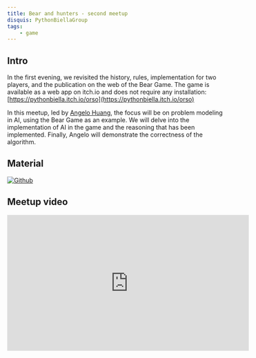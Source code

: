 ```yaml
---
title: Bear and hunters - second meetup
disquis: PythonBiellaGroup
tags:
    - game
---
```


## Intro

In the first evening, we revisited the history, rules, implementation for two players, and the publication on the web of the Bear Game.
The game is available as a web app on itch.io and does not require any installation: [https://pythonbiella.itch.io/orso](https://pythonbiella.itch.io/orso)

In this meetup, led by [Angelo Huang](https://www.linkedin.com/in/angelo-huang/), the focus will be on problem modeling in AI, using the Bear Game as an example.
We will delve into the implementation of AI in the game and the reasoning that has been implemented.
Finally, Angelo will demonstrate the correctness of the algorithm.

## Material

[![Github](https://img.shields.io/badge/GitHub-181717.svg?style=for-the-badge&logo=GitHub&logoColor=white)](https://github.com/Burlesco70/BearAndHuntersGame)

## Meetup video
<iframe width="560" height="315" src="https://www.youtube.com/embed/nGkoyunsDPc" title="YouTube video player" frameborder="0" allow="accelerometer; autoplay; clipboard-write; encrypted-media; gyroscope; picture-in-picture; web-share" allowfullscreen></iframe>